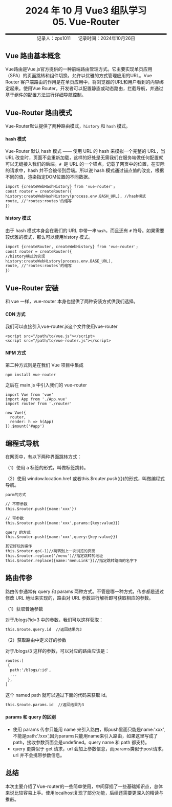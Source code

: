 <div style="border-bottom: 4px solid black; width: 100%; box-sizing: border-box; text-align: center; padding-top: 0.1rem;" align="center">
    <h1>2024 年 10 月 Vue3 组队学习<br/><span>05. Vue-Router</span></h1>
</div>
<div style="text-align: center;" align="center">
    记录人：zps1011&nbsp;&nbsp;&nbsp;&nbsp;&nbsp;&nbsp;记录时间：2024年10月26日
</div>



## Vue 路由基本概念

Vue路由是Vue.js官方提供的一种前端路由管理方式。它主要实现单页应用（SPA）的页面跳转和组件切换，允许以优雅的方式管理应用的URL。Vue Router 客户端路由的作用是在单页应用中，将浏览器的URL和用户看到的内容绑定起来。使用Vue Router，开发者可以配置静态或动态路由，拦截导航，并通过基于组件的配置方法进行详细导航控制。



## Vue-Router 路由模式

Vue-Router默认提供了两种路由模式，`history` 和 `hash` 模式。

#### hash 模式

Vue-Router 默认 hash 模式 —— 使用 URL 的 hash 来模拟一个完整的 URL，当 URL 改变时，页面不会重新加载，这样的好处是无需我们在服务端做任何配置就可以无缝接入我们的后端。`# `是 URL 的一个锚点，记载了网页中的位置，在实际的请求中，hash 并不会被带到后端。所以说 hash 模式通过锚点值的改变，根据不同的值，渲染指定DOM位置的不同数据。

```html
import {createWebHashHistory} from 'vue-router';
const router = createRouter({
history:createWebHashHistory(process.env.BASH_URL), //hash模式
route, //'routes:routes'的缩写
})
```


#### history 模式

由于 hash 模式本身会在我们的 URL 中带一串`hash`，而且还有 `#` 符号。如果需要较优雅的模式，那么可以使用history 模式。

```html
import {createRouter, createWebHistory} from 'vue-router';
const router = createRouter({
//history模式的实现
history:createWebHistory(process.env.BASE_URL),
route, //'routes:routes'的缩写
})
```


## Vue-Router 安装

和 vue 一样，vue-router 本身也提供了两种安装方式供我们选择。

#### CDN 方式

我们可以直接引入vue-router.js这个文件使用vue-router

```
<script src="/path/to/vue.js"></script>
<script src="/path/to/vue-router.js"></script>
```

#### NPM 方式

第二种方式则是在我们 Vue 项目中集成

```
npm install vue-router
```

之后在 main.js 中引入我们的 vue-router

```
import Vue from 'vue'
import App from './App.vue'
import router from './router'

new Vue({
  router,
  render: h => h(App)
}).$mount('#app')
```



## 编程式导航

在网页中，有以下两种界面跳转方式：

（1）使用 a 标签的形式，叫做标签跳转。

（2）使用 window.location.href 或者this.$router.push({})的形式，叫做编程式导航。

```html
parm的方式

// 不带参数
this.$router.push({name:'xxx'})

// 带参数
this.$router.push({name:'xxx',params:{key:value}})

query 的方式
this.$router.push({name:'xxx',query:{key:value}})

其它好玩的操作
this.$router.go(-1)//跳转到上一次浏览的页面
this.$router.replace('/menu')//指定跳转的地址
this.$router.replace({name:'menuLink'})//指定跳转路由的名字下
```



## 路由传参

路由传参通常有 query 和 params 两种方式。不管是哪一种方式，传参都是通过修改 URL 地址来实现的，路由对 URL 参数进行解析即可获取相应的参数。

（1）获取普通参数

对于/blogs?id=3 中的参数，我们可以这样获取：

```html
this.$route.query.id  //返回结果为3
```

（2）获取路由中定义好的参数

对于/blogs/3 这样的参数，可以对应的路由应该是：

```html
routes:[
 {
  path:'/blogs/:id',
  ...
 },
]
```

这个 named path 就可以通过下面的代码来获取 id。

```html
this.$route.params.id  //返回结果为3
```

#### params 和 query 的区别

- 使用 params 传参只能用 name 来引入路由，即push里面只能是name:'xxx',不能是path:'/xxx',因为params只能用name来引入路由，如果这里写成了path，接收参数页面会是undefined。query name 和 path 都支持。
- query 更类似于 get 请求，url 会加上参数信息，而params类似于post请求，url 并不会携带参数信息。



## 总结

本次主要介绍了Vue-router的一些简单使用，中间穿插了一些基础知识点，总体来说比较容易上手。使用localhost复现了部分功能，后续还需要更深入的精读与推敲。

